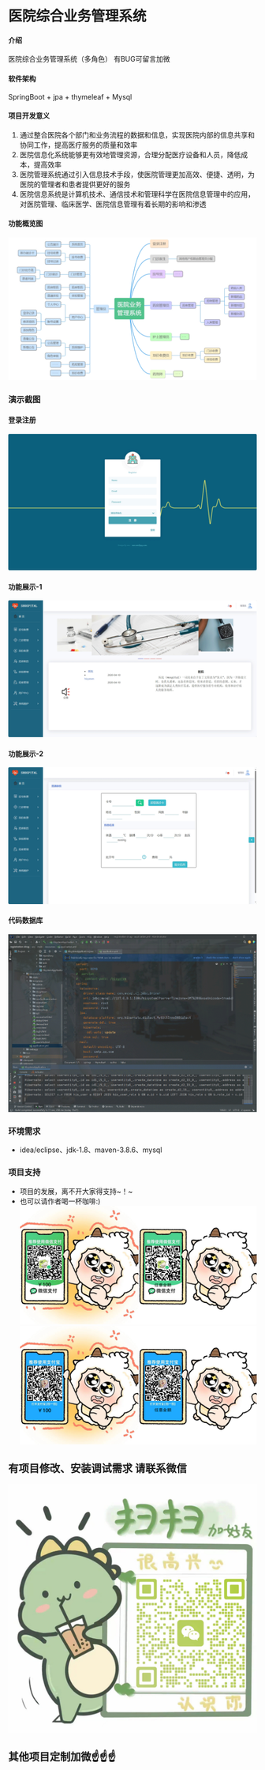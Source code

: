 # 医院综合业务管理系统

#### 介绍
医院综合业务管理系统（多角色）
有BUG可留言加微

#### 软件架构
SpringBoot + jpa + thymeleaf + Mysql



#### 项目开发意义

1.  通过整合医院各个部门和业务流程的数据和信息，实现医院内部的信息共享和协同工作，提高医疗服务的质量和效率
2.  医院信息化系统能够更有效地管理资源，合理分配医疗设备和人员，降低成本，提高效率
3.  医院管理系统通过引入信息技术手段，使医院管理更加高效、便捷、透明，为医院的管理者和患者提供更好的服务
4.  医院信息系统是计算机技术、通信技术和管理科学在医院信息管理中的应用，对医院管理、临床医学、医院信息管理有着长期的影响和渗透


#### 功能概览图
![输入图片说明](photo/%E5%8A%9F%E8%83%BD%E5%9B%BE.png)

### 演示截图
#### 登录注册
![输入图片说明](photo/%E7%99%BB%E5%BD%95%E6%B3%A8%E5%86%8C.gif)

#### 功能展示-1
![输入图片说明](photo/%E5%8A%9F%E8%83%BD%E5%B1%95%E7%A4%BA-1.gif)

#### 功能展示-2
![输入图片说明](photo/%E5%8A%9F%E8%83%BD%E5%B1%95%E7%A4%BA-2.gif)

#### 代码数据库
![输入图片说明](photo/%E4%BB%A3%E7%A0%81%E6%95%B0%E6%8D%AE%E5%BA%93.gif)

### 环境需求
- idea/eclipse、jdk-1.8、maven-3.8.6、mysql

### 项目支持
- 项目的发展，离不开大家得支持~！~
- 也可以请作者喝一杯咖啡:)
![输入图片说明](photo/0-%E5%BE%AE%E4%BF%A1_2.png)
![输入图片说明](photo/0-%E6%94%AF%E4%BB%98%E5%AE%9D_2.png)

## 有项目修改、安装调试需求 请联系微信
![输入图片说明](photo/0-WeChat.png)

## 其他项目定制加微☝☝☝


